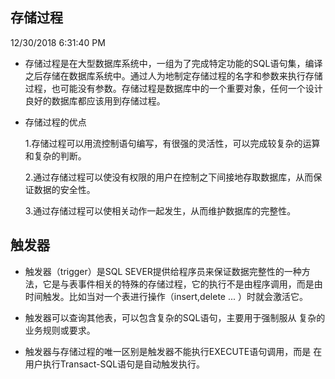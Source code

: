 ## 存储过程 ##
12/30/2018 6:31:40 PM 

- 存储过程是在大型数据库系统中，一组为了完成特定功能的SQL语句集，编译之后存储在数据库系统中。通过人为地制定存储过程的名字和参数来执行存储过程，也可能没有参数。存储过程是数据库中的一个重要对象，任何一个设计良好的数据库都应该用到存储过程。

- 存储过程的优点
   
	1.存储过程可以用流控制语句编写，有很强的灵活性，可以完成较复杂的运算和复杂的判断。

	2.通过存储过程可以使没有权限的用户在控制之下间接地存取数据库，从而保证数据的安全性。

	3.通过存储过程可以使相关动作一起发生，从而维护数据库的完整性。



## 触发器 ##

- 触发器（trigger）是SQL SEVER提供给程序员来保证数据完整性的一种方法，它是与表事件相关的特殊的存储过程，它的执行不是由程序调用，而是由时间触发。比如当对一个表进行操作（insert,delete ... ）时就会激活它。

- 触发器可以查询其他表，可以包含复杂的SQL语句，主要用于强制服从
复杂的业务规则或要求。

- 触发器与存储过程的唯一区别是触发器不能执行EXECUTE语句调用，而是
在用户执行Transact-SQL语句是自动触发执行。


